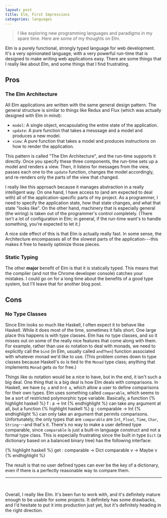 ```yaml
---
layout: post
title: Elm, First Impressions
categories: languages
---
```


> I like exploring new programming languages and paradigms in my spare time.
> Here are some of my thoughts on Elm.

Elm is a purely functional, strongly typed language for web development. It's a
very opinionated language, with a very powerful run-time that is designed to make
writing web applications easy. There are some things that I really like about
Elm, and some things that I find frustrating.

## Pros
### The Elm Architecture
All Elm applications are written with the same general design pattern. The
general structure is similar to things like Redux and Flux (which was actually
designed with Elm in mind):
- `model`: A single object, encapsulating the entire state of the application.
- `update`: A pure function that takes a messsage and a model and produces a new
  model.
- `view`: A pure function that takes a model and produces instructions on how to
  render the application.

This pattern is called "The Elm Architecture", and the run-time supports it
directly. Once you specify these three components, the run-time sets up a model
and renders a view. Then, it listens for messages from the view, passes each
one to the `update` function, changes the model accordingly, and re-renders only
the parts of the view that changed.

I really like this approach because it manages abstraction in a really
intelligent way. On one hand, I have access to (and am expected to deal with)
all of the application-specific parts of my project. As a programmer, I need to
specify the application state, how that state changes, and what that state
"looks like". On the other hand, machinery that is especially general (the
wiring) is taken out of the programmer's control completely. (There isn't a lot
of configuration in Elm; in general, if the run-time want's to handle something,
you're expected to let it.)

A nice side effect of this is that Elm is actually really fast. In some sense,
the Architecture encompasses all of the slowest parts of the application---this
makes it free to heavily optimize those pieces.

### Static Typing
The other **major** benefit of Elm is that it is statically typed. This means
that the compiler (and not the Chrome developer console) catches your mistakes.
I could go on for a long time about the benefits of a good type system, but I'll
leave that for another blog post.

## Cons
### No Type Classes
Since Elm looks so much like Haskell, I often expect it to behave like Haskell.
While it does most of the time, sometimes it falls short. One large place this
happens is with type classes. Elm has no type classes, and so it misses out on
some of the really nice features that come along with them. For example, rather
than use `do` notation to deal with monads, we need to explicitly call the
`bind` (in Elm, usually called `andThen`) function associated with whatever
monad we'd like to use. (This problem comes down to type classes because
Haskell's `do` is tied to the `Monad` type class; anything that implements
`Monad` gets `do` for free.)

Things like `do` notation would be a nice to have, but in the end, it isn't such
a big deal. One thing that is a big deal is how Elm deals with comparisons. In
Haskell, we have `Eq a` and `Ord a`, which allow a user to define comparisons
for their own types. Elm uses something called `comparable`, which seems to be a
sort of restricted polymorphic type variable. Basically, a function
{% highlight haskell %}
f : a -> Int
{% endhighlight %}
can take any argument at all, but a function
{% highlight haskell %}
g : comparable -> Int
{% endhighlight %}
can only take an argument that permits comparisons. Unfortunately, the only
types that are `comparable` are `Int`, `Float`, `Time`, `Char`, `String`---and
that's it. There's no way to make a user defined type comparable, since
`comparable` is just a built-in language construct and not a formal type class.
This is especially frustrating since the built in type `Dict` (a dictionary
based on a balanced binary tree) has the following interface:

{% highlight haskell %}
get : comparable -> Dict comparable v -> Maybe v
{% endhighlight %}

The result is that no user defined types can ever be the key of a dictionary,
even if there is a perfectly reasonable way to compare them.

---
<br>

Overall, I really like Elm. It's been fun to work with, and it's definitely
mature enough to be usable for some projects. It definitely has some drawbacks,
and I'd hesitate to put it into production just yet, but it's definitely heading
in the right direction.
